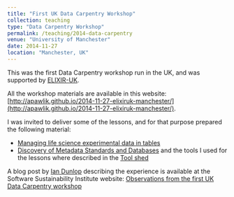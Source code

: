 ```yaml
---
title: "First UK Data Carpentry Workshop"
collection: teaching
type: "Data Carpentry Workshop"
permalink: /teaching/2014-data-carpentry
venue: "University of Manchester"
date: 2014-11-27
location: "Manchester, UK"
---
```


This was the first Data Carpentry workshop run in the UK, and was supported by [ELIXIR-UK](https://elixiruknode.org/).

All the workshop materials are available in this website: [http://apawlik.github.io/2014-11-27-elixiruk-manchester/](http://apawlik.github.io/2014-11-27-elixiruk-manchester/).

I was invited to deliver some of the lessons, and for that purpose prepared the following material:
- [Managing life science experimental data in tables](http://apawlik.github.io/2014-11-27-elixiruk-manchester/isa-tools/experimental-metadata/01-experimental-metadata.html) 
- [Discovery of Metadata Standards and Databases](http://apawlik.github.io/2014-11-27-elixiruk-manchester/isa-tools/experimental-metadata/metadata-standard-discovery.mdmetadata-standard-discovery.html)
and the tools I used for the lessons where described in the [Tool shed](http://apawlik.github.io/2014-11-27-elixiruk-manchester/isa-tools/experimental-metadata/tools-shed.html)


A blog post by [Ian Dunlop](https://www.software.ac.uk/author/ian-dunlop) describing the experience is available at the Software Sustainability Institute website: [Observations from the first UK Data Carpentry workshop](https://www.software.ac.uk/blog/2016-09-26-observations-first-uk-data-carpentry-workshop)
